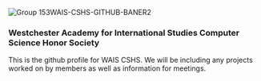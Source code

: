 
![Group 153WAIS-CSHS-GITHUB-BANER2](https://github.com/WAIScshs/WAIScshs/assets/159191993/c7928f98-90e8-460e-8608-235da1ebe8d2)

### Westchester Academy for International Studies Computer Science Honor Society ###
This is the github profile for WAIS CSHS. We will be including any projects worked on by members as well as information for meetings.
